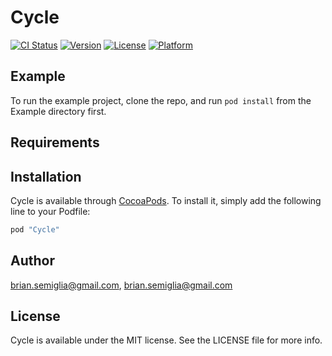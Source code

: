 # Cycle

[![CI Status](http://img.shields.io/travis/brian.semiglia@gmail.com/Cycle.svg?style=flat)](https://travis-ci.org/brian.semiglia@gmail.com/Cycle)
[![Version](https://img.shields.io/cocoapods/v/Cycle.svg?style=flat)](http://cocoapods.org/pods/Cycle)
[![License](https://img.shields.io/cocoapods/l/Cycle.svg?style=flat)](http://cocoapods.org/pods/Cycle)
[![Platform](https://img.shields.io/cocoapods/p/Cycle.svg?style=flat)](http://cocoapods.org/pods/Cycle)

## Example

To run the example project, clone the repo, and run `pod install` from the Example directory first.

## Requirements

## Installation

Cycle is available through [CocoaPods](http://cocoapods.org). To install
it, simply add the following line to your Podfile:

```ruby
pod "Cycle"
```

## Author

brian.semiglia@gmail.com, brian.semiglia@gmail.com

## License

Cycle is available under the MIT license. See the LICENSE file for more info.
